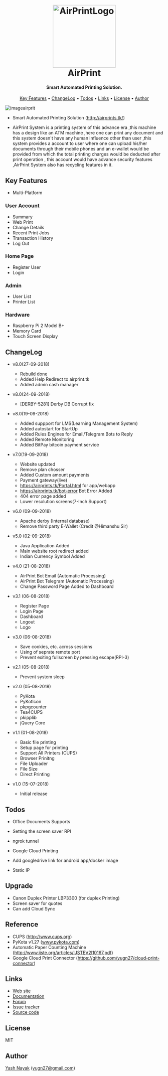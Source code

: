 
<h1 align="center">
  <br>
  <a href="https://airprints.tk"><img src="https://raw.githubusercontent.com/yugn27/AirPrint/master/Images/AirPrint.png?token=AWDf1VVEBkGRYT6l4PrcF8gBS2i1gM3rks5bq3aTwA%3D%3D" alt="AirPrintLogo" width="200"></a>
  <br>
  AirPrint
  <br>
</h1>

<h4 align="center">Smart Automated Printing Solution</a>.</h4>


<p align="center">
  <a href="#key-features">Key Features</a> •
   <a href="#changelog">ChangeLog</a> •
  <a href="#todos">Todos</a> •
  <a href="#links">Links</a> •
<a href="#license">License</a> •
  <a href="#author">Author</a> 
  
</p>



![imageairprit](https://raw.githubusercontent.com/yugn27/AirPrint/master/Images/03.png?token=AWDf1bY755ayndnduZ8g8HL2j8CDnTjSks5bqyEuwA%3D%3D)




   
- Smart Automated Printing Solution (http://airprints.tk/)

- AirPrint System is a printing system of this advance era ,this machine has a design like an ATM machine ,here one can print any document and this system doesn't have any human influence other than user ,this system provides a account to user where one can upload his/her documents through their mobile phones and an e-wallet would be provided from which the total printing charges would be deducted after print operation , this account would have advance security features ,AirPrint System also has recycling features in it.

## Key Features

- Multi-Platform

### User Account
- Summary
- Web Print
- Change Details
- Recent Print Jobs
- Transaction History
- Log Out


### Home Page
- Register User
- Login


### Admin
- User List
- Printer List 


### Hardware
 - Raspberry Pi 2 Model B+
 - Memory Card
 - Touch Screen Display


## ChangeLog

- v8.0(27-09-2018)
	- Rebuild done
	- Added Help Redirect to airprint.tk
	- Added admin cash manager

- v8.0(24-09-2018)
	- [DERBY-5281] Derby DB Corrupt fix

- v8.0(19-09-2018)
  	- Added suppport for LMS(Learning Management System)
	- Added autostart for StartUp
	- Added Rules Engines for Email/Telegram Bots to Reply
	- Added Remote Monitoring
	- Added BitPay bitcoin payment service
	

- v7.0(19-09-2018)
  	- Website updated
  	- Remove plan chosser
	- Added Custom amount payments
	- Payment gateway(live)
	- https://airprints.tk/Portal.html for app/webapp
	- https://airprints.tk/bot-error Bot Error Added
	- 404 error page added
	- Lower resolution screens(7-Inch Support)
	

- v6.0 (09-09-2018)
  	- Apache derby (Internal database)
  	- Remove third party E-Wallet (Credit @Himanshu Sir)


- v5.0 (02-09-2018)
 	 - Java Application Added
  	 - Main website root redirect added
	 - Indian Currency Symbol Added
	 
- v4.0 (21-08-2018)
 	 - AirPrint Bot Email (Automatic Processing)
  	 - AirPrint Bot Telegram (Automatic Processing)
	 - Change Password Page Added to Dashboard

- v3.1 (06-08-2018)
  	 - Register Page
 	 - Login Page
 	 - Dashboard
	 - Logout
	 - Logo
	 
- v3.0 (06-08-2018)
  	 - Save cookies, etc. across sessions
 	 - Using of seprate remote port
 	 - Prevent exiting fullscreen by pressing escape(RPI-3)

- v2.1 (05-08-2018)
	- Prevent system sleep

- v2.0 (05-08-2018)
 	 - PyKota
	 - PyKotIcon
	 - pkpgcounter
	 - Tea4CUPS
	 - pkipplib
	 - jQuery Core
	 
 
- v1.1 (01-08-2018)
	- Basic file printing
	- Setup page for printing
	- Support All Printers (CUPS)
	- Browser Prinitng
	- File Uploader
	- File Size
	- Direct Printing
	
  
- v1.0 (15-07-2018)
	- Initial release
	
	
	
## Todos
+ Office Documents Supports
+ Setting the screen saver RPI
+ ngrok tunnel
+ Google Cloud Printing
+ Add googledrive link for android app/docker image

+ Static IP

## Upgrade
+ Canon Duplex Printer LBP3300 (for duplex Printing)
+ Screen saver for quotes
+ Can add Cloud Sync

## Reference
+ CUPS (http://www.cups.org)
+ PyKota v1.27 (www.pykota.com)
+ Automatic Paper Counting Machine (http://www.ijste.org/articles/IJSTEV2I10167.pdf)
+ Google Cloud Print Connector (https://github.com/yugn27/cloud-print-connector)

## Links

* [Web site](http://airprints.tk)
* [Documentation](https://github.com/yugn27/AirPrint)
* [Forum](https://airprints.tk/support.html)
* [Issue tracker](https://github.com/yugn27/AirPrint/issues)
* [Source code](https://github.com/yugn27/AirPrint)

## License

MIT

## Author

[Yash Nayak](http://yashnayak.tk) (yugn27@gmail.com)
